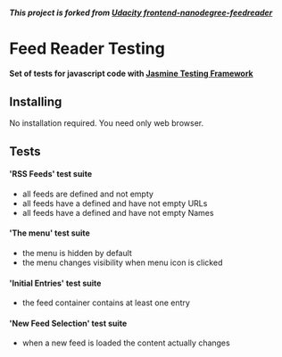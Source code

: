 ##### This project is forked from [**Udacity frontend-nanodegree-feedreader**](https://github.com/udacity/frontend-nanodegree-feedreader)

# Feed Reader Testing

#### Set of tests for javascript code with [Jasmine Testing Framework](https://jasmine.github.io/)

## Installing

No installation required. You need only web browser.

## Tests

#### 'RSS Feeds' test suite

* all feeds are defined and not empty
* all feeds have a defined and have not empty URLs
* all feeds have a defined and have not empty Names

#### 'The menu' test suite

* the menu is hidden by default
* the menu changes visibility when menu icon is clicked

#### 'Initial Entries' test suite

* the feed container contains at least one entry

#### 'New Feed Selection' test suite

* when a new feed is loaded the content actually changes
